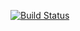[![Build Status](https://travis-ci.org/system3d/S4W-Planejamento.svg?branch=master)](https://travis-ci.org/system3d/S4W-Planejamento)
